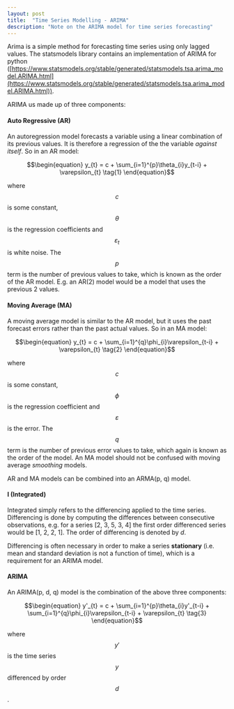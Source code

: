 ```yaml
---
layout: post
title:  "Time Series Modelling - ARIMA"
description: "Note on the ARIMA model for time series forecasting"
---
```


Arima is a simple method for forecasting time series using only lagged values. The statsmodels library contains an implementation of ARIMA for python ([https://www.statsmodels.org/stable/generated/statsmodels.tsa.arima_model.ARIMA.html](https://www.statsmodels.org/stable/generated/statsmodels.tsa.arima_model.ARIMA.html)). 

ARIMA us made up of three components:

#### Auto Regressive (AR) 

An autoregression model forecasts a variable using a linear combination of its previous values. It is therefore a regression of the the variable *against itself*. So in an AR model:

$$\begin{equation} y_{t} = c + \sum_{i=1}^{p}\theta_{i}y_{t-i} + \varepsilon_{t} \tag{1} \end{equation}$$

where $$c$$ is some constant, $$\theta$$ is the regression coefficients and $$\varepsilon_{t}$$ is white noise. The $$p$$ term is the number of previous values to take, which is known as the order of the AR model. E.g. an AR(2) model would be a model that uses the previous 2 values. 

#### Moving Average (MA)

A moving average model is similar to the AR model, but it uses the past forecast errors rather than the past actual values. So in an MA model:

$$\begin{equation} y_{t} = c + \sum_{i=1}^{q}\phi_{i}\varepsilon_{t-i} + \varepsilon_{t} \tag{2} \end{equation}$$

where $$c$$ is some constant, $$\phi$$ is the regression coefficient and $$\varepsilon$$ is the error. The $$q$$ term is the number of previous error values to take, which again is known as the order of the model. An MA model should not be confused with moving average *smoothing* models. 

AR and MA models can be combined into an ARMA(p, q) model. 

#### I (Integrated)

Integrated simply refers to the differencing applied to the time series. Differencing is done by computing the differences between consecutive observations, e.g. for a series [2, 3, 5, 3, 4] the first order differenced series would be [1, 2, 2, 1]. The order of differencing is denoted by *d*.

Differencing is often necessary in order to make a series **stationary** (i.e. mean and standard deviation is not a function of time), which is a requirement for an ARIMA model. 

#### ARIMA

An ARIMA(p, d, q) model is the combination of the above three components: 

$$\begin{equation}  y'_{t} = c + \sum_{i=1}^{p}\theta_{i}y'_{t-i} + \sum_{i=1}^{q}\phi_{i}\varepsilon_{t-i} +  \varepsilon_{t} \tag{3} \end{equation}$$

where $$y'$$ is the time series $$y$$ differenced by order $$d$$. 
